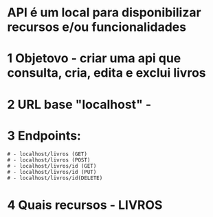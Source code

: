 # API é um local para disponibilizar recursos e/ou funcionalidades
# 1 Objetovo - criar uma api que consulta, cria, edita e exclui livros 
# 2 URL base  "localhost" -  
# 3 Endpoints:
    # - localhost/livros (GET)
    # - localhost/livros (POST)
    # - localhost/livros/id (GET)
    # - localhost/livros/id (PUT)
    # - localhost/livros/id(DELETE)
# 4 Quais recursos - LIVROS